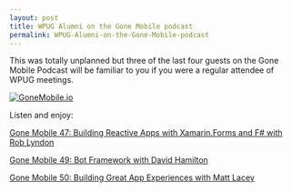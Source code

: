 ```yaml
---
layout: post
title: WPUG Alumni on the Gone Mobile podcast
permalink: WPUG-Alumni-on-the-Gone-Mobile-podcast
---
```


This was totally unplanned but three of the last four guests on the Gone Mobile Podcast will be familiar to you if you were a regular attendee of WPUG meetings.

[![GoneMobile.io](http://gonemobile.io/images/Gone.Mobile.Header.Logo.png)](http://gonemobile.io/)

Listen and enjoy:

[Gone Mobile 47: Building Reactive Apps with Xamarin.Forms and F# with Rob Lyndon](http://gonemobile.io/blog/e0047.building.reactive.apps.with.xamarin.forms.and.fsharp.with.rob.lyndon/)

[Gone Mobile 49: Bot Framework with David Hamilton](http://gonemobile.io/blog/e0049.bot.framework.with.david.hamilton/)

[Gone Mobile 50: Building Great App Experiences with Matt Lacey](http://gonemobile.io/blog/e0050.building.great.app.experiences.with.matt.lacey/)
